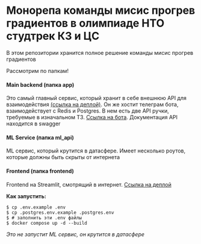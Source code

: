 # Монорепа команды мисис прогрев градиентов в олимпиаде НТО студтрек КЗ и ЦС

В этом репозитории хранится полное решение команды мисис прогрев градиентов

Рассмотрим по папкам!

#### Main backend (папка app)

Это самый главный сервис, который хранит в себе внешнюю API для взаимодействия [(ссылка на деплой)](http://158.160.138.228:8000/docs#/). Он же хостит телеграм бота, взаимодействует с Redis и Postgres. В нем есть две API ручки, требуемые в изначальном ТЗ. [Ссылка на бота](https://t.me/free_anonymous_vpn_bot). Документация API находится в swagger

#### ML Service (папка ml_api)

ML сервис, который крутится в датасфере. Имеет несколько роутов, которые должны быть скрыты от интернета

#### Frontend (папка frontend)

Frontend на Streamlit, смотрящий в интернет. [Ссылка на деплой](http://158.160.138.228:8080/)


**Как запустить:**

```
$ cp .env.example .env
$ cp .postgres.env.example .postgres.env
$ # заполнить эти .env файлы
$ docker compose up -d --build
```

*Это не запустит ML сервис, он крутится в датасфере*
